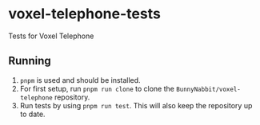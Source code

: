 # voxel-telephone-tests

Tests for Voxel Telephone

## Running

1. `pnpm` is used and should be installed.
2. For first setup, run `pnpm run clone` to clone the `BunnyNabbit/voxel-telephone` repository.
3. Run tests by using `pnpm run test`. This will also keep the repository up to date.
